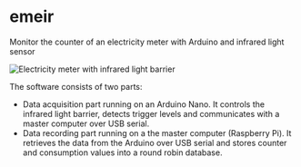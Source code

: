 # emeir
Monitor the counter of an electricity meter with Arduino and infrared light sensor

![Electricity meter with infrared light barrier](http://www.kompf.de/tech/images/countemeir.jpg)


The software consists of two parts:

* Data acquisition part running on an Arduino Nano. It controls the infrared light barrier, detects trigger levels and communicates with a master computer over USB serial.
* Data recording part running on a the master computer (Raspberry Pi). It retrieves the data from the Arduino over USB serial and stores counter and consumption values into a round robin database.

